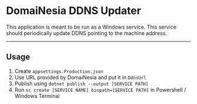 # DomaiNesia DDNS Updater

This application is meant to be run as a Windows service. This service should periodically update DDNS pointing to the machine address.

---

## Usage

1. Create `appsettings.Production.json`
2. Use URL provided by DomaiNesia and put it in `DdnsUrl`
3. Publish using `dotnet publish --output [SERVICE PATH]`
4. Run `sc create [SERVICE NAME] binpath=[SERVICE PATH]` in Powershell / Windows Terminal